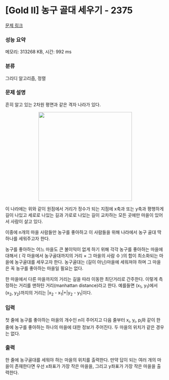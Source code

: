 # [Gold II] 농구 골대 세우기 - 2375 

[문제 링크](https://www.acmicpc.net/problem/2375) 

### 성능 요약

메모리: 313268 KB, 시간: 992 ms

### 분류

그리디 알고리즘, 정렬

### 문제 설명

<p>흔히 알고 있는 2차원 평면과 같은 격자 나라가 있다.</p>

<p style="text-align: center;"><img alt="" src="https://www.acmicpc.net/JudgeOnline/upload/201103/goal.png" style="height:281px; width:295px"></p>

<p>이 나라에는 위와 같이 원점에서 거리가 정수가 되는 지점에 x축과 또는 y축과 평행하게 길이 나있고 세로로 나있는 길과 가로로 나있는 길이 교차하는 모든 곳에만 마을이 있어서 사람이 살고 있다.</p>

<p>이중에 n개의 마을 사람들만 농구를 좋아하고 이 사람들을 위해 나라에서 농구 골대 딱 하나를 세워주고자 한다.</p>

<p>농구를 좋아하는 어느 마을도 큰 불이익이 없게 하기 위해 각각 농구를 좋아하는 마을에 대해서 ( 각 마을에서 농구골대까지의 거리 × 그 마을의 사람 수 )의 합이 최소화되는 마을에 농구골대를 세우고자 한다. 농구골대는 (길이 아닌)마을에 세워져야 하며 그 마을은 꼭 농구를 좋아하는 마을일 필요는 없다.</p>

<p>한 마을에서 다른 마을까지의 거리는 길을 따라 이동한 최단거리로 간주한다.  이렇게 측정하는 거리를 맨하탄 거리(manhattan distance)라고 한다. 예를들면 (x<sub>1</sub>, y<sub>1</sub>)에서 (x<sub>2</sub>, y<sub>2</sub>)까지의 거리는 |x<sub>2</sub> - x<sub>1</sub>|+|y<sub>2</sub> - y<sub>1</sub>|이다.</p>

### 입력 

 <p>첫 줄에 농구를 좋아하는 마을의 개수인 n이 주어지고 다음 줄부터 x<sub>i</sub>, y<sub>i</sub>, p<sub>i</sub>와 같이 한 줄에 농구를 좋아하는 하나의 마을에 대한 정보가 주어진다. 두 마을의 위치가 같은 경우는 없다.</p>

### 출력 

 <p>한 줄에 농구골대를 세워야 하는 마을의 위치를 출력한다. 만약 답이 되는 여러 개의 마을이 존재한다면 우선 x좌표가 가장 작은 마을을, 그리고 y좌표가 가장 작은 마을을 출력한다.</p>

